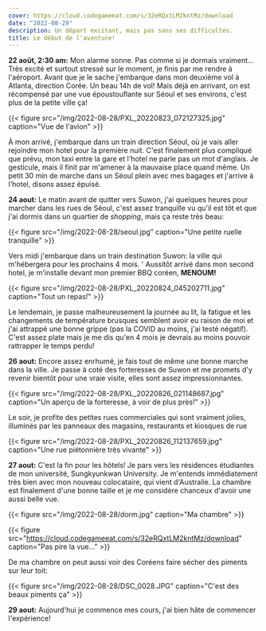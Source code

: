 ```yaml
---
cover: https://cloud.codegameeat.com/s/32eRQxtLM2kntMz/download
date: "2022-08-29"
description: Un départ excitant, mais pas sans ses difficultés.
title: Le début de l'aventure!
---
```


**22 août, 2:30 am:** Mon alarme sonne. Pas comme si je dormais vraiment... Très excité et surtout stressé sur le moment, je finis par me rendre à l'aéroport.
Avant que je le sache j'embarque dans mon deuxième vol à Atlanta, direction Corée. Un beau 14h de vol! Mais déjà en arrivant, on est récompensé par une vue époustouflante sur Séoul et ses environs, c'est plus de la petite ville ça!

{{< figure src="/img/2022-08-28/PXL_20220823_072127325.jpg" caption="Vue de l'avion" >}}

À mon arrivé, j'embarque dans un train direction Séoul, où je vais aller rejoindre mon hotel pour la première nuit.
C'est finalement plus compliqué que prévu, mon taxi entre la gare et l'hotel ne parle pas un mot d'anglais. Je gesticule, mais il finit par m'amener à la mauvaise place quand même. Un petit 30 min de marche dans un Séoul plein avec mes bagages et j'arrive à l'hotel, disons assez épuisé.

**24 aout:** Le matin avant de quitter vers Suwon, j'ai quelques heures pour marcher dans les rues de Séoul, c'est assez tranquille vu qu'il est tôt et que j'ai dormis dans un quartier de *shopping*, mais ça reste très beau:

{{< figure src="/img/2022-08-28/seoul.jpg" caption="Une petite ruelle tranquille" >}}

Vers midi j'embarque dans un train destination Suwon: la ville qui m'hébergera pour les prochains 4 mois.
'
Aussitôt arrivé dans mon second hotel, je m'installe devant mon premier BBQ coréen, **MENOUM!**

{{< figure src="/img/2022-08-28/PXL_20220824_045202711.jpg" caption="Tout un repas!" >}}

Le lendemain, je passe malheureusement la journée au lit, la fatigue et les changements de température brusques semblent avoir eu raison de moi et j'ai attrappé une bonne grippe (pas la COVID au moins, j'ai testé négatif). C'est assez plate mais je me dis qu'en 4 mois je devrais au moins pouvoir rattrapper le temps perdu!

**26 aout:** Encore assez enrhumé, je fais tout de même une bonne marche dans la ville. Je passe à coté des forteresses de Suwon et me promets d'y revenir bientôt pour une vraie visite, elles sont assez impressionnantes.

{{< figure src="/img/2022-08-28/PXL_20220826_021148687.jpg" caption="Un aperçu de la forteresse, à voir de plus près!" >}}

Le soir, je profite des petites rues commerciales qui sont vraiment jolies, illuminés par les panneaux des magasins, restaurants et kiosques de rue

{{< figure src="/img/2022-08-28/PXL_20220826_112137659.jpg" caption="Une rue piétonnière très vivante" >}}

**27 aout:** C'est la fin pour les hôtels! Je pars vers les résidences étudiantes de mon université, Sungkyunkwan University. Je m'entends immédiatement très bien avec mon nouveau colocataire, qui vient d'Australie. La chambre est finalement d'une bonne taille et je me considère chanceux d'avoir une aussi belle vue.

{{< figure src="/img/2022-08-28/dorm.jpg" caption="Ma chambre" >}}

{{< figure src="https://cloud.codegameeat.com/s/32eRQxtLM2kntMz/download" caption="Pas pire la vue..." >}}

De ma chambre on peut aussi voir des Coréens faire sécher des piments sur leur toit:

{{< figure src="/img/2022-08-28/DSC_0028.JPG" caption="C'est des beaux piments ça" >}}

**29 aout:** Aujourd'hui je commence mes cours, j'ai bien hâte de commencer l'expérience!